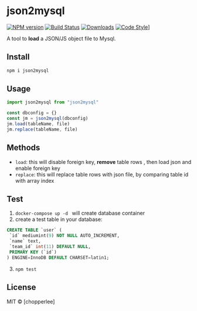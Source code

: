 # json2mysql

[![NPM version][npm-image]][npm-url]
[![Build Status][travis-image]][travis-url]
[![Downloads][download-badge]][npm-url]
[![Code Style][standard-image]][standard-url]]

A tool to **load** a JSON/JS object file to Mysql.

## Install

```sh
npm i json2mysql
```

## Usage

```js
import json2mysql from "json2mysql"

const dbconfig = {}
const jm = json2mysql(dbconfig)
jm.load(tableName, file)
jm.replace(tableName, file)

```

## Methods
 - `load`: this will disable foreign key, **remove** table rows , then load json and enable foreign key 
 - `replace`: this will replace table rows with json file, by comparing table id with array index

## Test
1. `docker-compose up -d ` will create database container
2. create a test table in your database:
 ```sql
CREATE TABLE `user` (
  `id` mediumint(9) NOT NULL AUTO_INCREMENT,
  `name` text,
  `team_id` int(11) DEFAULT NULL,
  PRIMARY KEY (`id`)
) ENGINE=InnoDB DEFAULT CHARSET=latin1;
```
3. `npm test`

## License

MIT © [chopperlee]

[npm-url]: https://npmjs.org/package/json2mysql
[npm-image]: https://img.shields.io/npm/v/json2mysql.svg?style=flat-square

[travis-url]: https://travis-ci.org/chopperlee/json2mysql
[travis-image]: https://img.shields.io/travis/chopperlee/json2mysql.svg?style=flat-square

[download-badge]: http://img.shields.io/npm/dm/json2mysql.svg?style=flat-square

[standard-image]: https://img.shields.io/badge/code_style-standard-brightgreen.svg
[standard-url]: https://standardjs.com